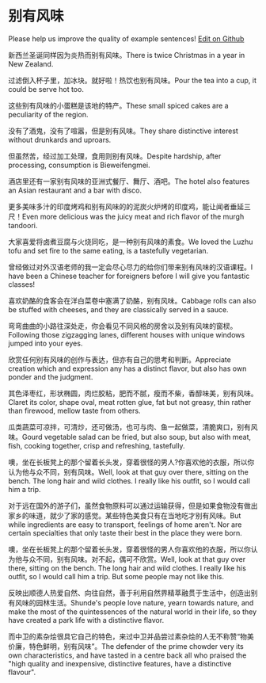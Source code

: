 # 别有风味

Please help us improve the quality of example sentences! [Edit on Github](https://github.com/jiyushe/jiyu-example-sentence-source/blob/main/chinese/bieyoufengwei.md)

<p><span class="chinese">新西兰圣诞同样因为炎热而别有风味。</span><span class="english">There is twice Christmas in a year in New Zealand.</span></p>

<p><span class="chinese">过滤倒入杯子里，加冰块。就好啦！热饮也别有风味。</span><span class="english">Pour the tea into a cup, it could be serve hot too.</span></p>

<p><span class="chinese">这些别有风味的小蛋糕是该地的特产。</span><span class="english">These small spiced cakes are a peculiarity of the region.</span></p>

<p><span class="chinese">没有了酒鬼，没有了喧嚣，但是别有风味。</span><span class="english">They share distinctive interest without drunkards and uproars.</span></p>

<p><span class="chinese">但虽然苦，经过加工处理，食用则别有风味。</span><span class="english">Despite hardship, after processing, consumption is Bieweifengmei.</span></p>

<p><span class="chinese">酒店里还有一家别有风味的亚洲式餐厅、舞厅、酒吧。</span><span class="english">The hotel also features an Asian restaurant and a bar with disco.</span></p>

<p><span class="chinese">更多美味多汁的印度烤鸡和别有风味的的泥炭火炉烤的印度鸡，能让闻者垂延三尺！</span><span class="english">Even more delicious was the juicy meat and rich flavor of the murgh tandoori.</span></p>

<p><span class="chinese">大家喜爱将卤煮豆腐与火烧同吃，是一种别有风味的素食。</span><span class="english">We loved the Luzhu tofu and set fire to the same eating, is a tastefully vegetarian.</span></p>

<p><span class="chinese">曾经做过对外汉语老师的我一定会尽心尽力的给你们带来别有风味的汉语课程。</span><span class="english">I have been a Chinese teacher for foreigners before I will give you fantastic classes!</span></p>

<p><span class="chinese">喜欢奶酪的食客会在洋白菜卷中塞满了奶酪，别有风味。</span><span class="english">Cabbage rolls can also be stuffed with cheeses, and they are classically served in a sauce.</span></p>

<p><span class="chinese">弯弯曲曲的小路往深处走，你会看见不同风格的房舍以及别有风味的窗棂。</span><span class="english">Following those zigzagging lanes, different houses with unique windows jumped into your eyes.</span></p>

<p><span class="chinese">欣赏任何别有风味的创作与表达，但亦有自己的思考和判断。</span><span class="english">Appreciate creation which and expression any has a distinct flavor, but also has own ponder and the judgment.</span></p>

<p><span class="chinese">其色泽枣红，形状椭圆，肉烂胶粘，肥而不腻，瘦而不柴，香醇味美，别有风味。</span><span class="english">Claret its color, shape oval, meat rotten glue, fat but not greasy, thin rather than firewood, mellow taste from others.</span></p>

<p><span class="chinese">瓜类蔬菜可凉拌，可清炒，还可做汤，也可与肉、鱼一起做菜，清脆爽口，别有风味。</span><span class="english">Gourd vegetable salad can be fried, but also soup, but also with meat, fish, cooking together, crisp and refreshing, tastefully.</span></p>

<p><span class="chinese">噢，坐在长板凳上的那个留着长头发，穿着很怪的男人?你喜欢他的衣服，所以你认为他与众不同，别有风味。</span><span class="english">Well, look at that guy over there, sitting on the bench. The long hair and wild clothes. I really like his outfit, so I would call him a trip.</span></p>

<p><span class="chinese">对于远在国外的游子们，虽然食物原料可以通过运输获得，但是如果食物没有做出家乡的味道，就少了家的感觉。某些特色美食只有在当地吃才别有风味。</span><span class="english">But while ingredients are easy to transport, feelings of home aren't. Nor are certain specialties that only taste their best in the place they were born.</span></p>

<p><span class="chinese">噢，坐在长板凳上的那个留着长头发，穿着很怪的男人你喜欢他的衣服，所以你认为他与众不同，别有风味。对不起，偶可不欣赏。</span><span class="english">Well, look at that guy over there, sitting on the bench. The long hair and wild clothes. I really like his outfit, so I would call him a trip. But some people may not like this.</span></p>

<p><span class="chinese">反映出顺德人热爱自然、向往自然，善于利用自然界精萃融贯于生活中，创造出别有风味的园林生活。</span><span class="english">Shunde's people love nature, yearn towards nature, and make the most of the quintessences of the natural world in their life, so they have created a park life with a distinctive flavor.</span></p>

<p><span class="chinese">而中卫的素杂烩很具它自己的特色，来过中卫并品尝过素杂烩的人无不称赞“物美价廉，特色鲜明，别有风味”。</span><span class="english">The defender of the prime chowder very its own characteristics, and have tasted in a centre back all who praised the "high quality and inexpensive, distinctive features, have a distinctive flavour".</span></p>

